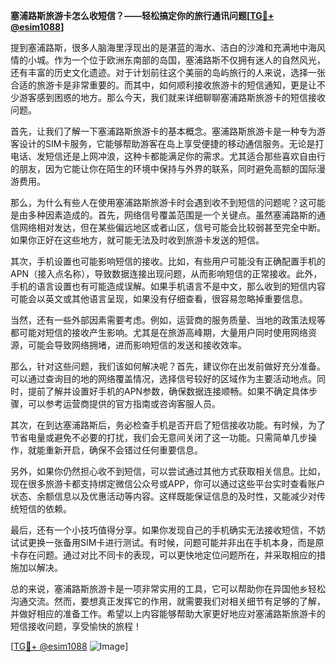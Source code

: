 **塞浦路斯旅游卡怎么收短信？——轻松搞定你的旅行通讯问题[[TG💪+ @esim1088](https://t.me/s/esim1088)]**

提到塞浦路斯，很多人脑海里浮现出的是湛蓝的海水、洁白的沙滩和充满地中海风情的小城。作为一个位于欧洲东南部的岛国，塞浦路斯不仅拥有迷人的自然风光，还有丰富的历史文化遗迹。对于计划前往这个美丽的岛屿旅行的人来说，选择一张合适的旅游卡是非常重要的。而其中，如何顺利接收旅游卡的短信通知，更是让不少游客感到困惑的地方。那么今天，我们就来详细聊聊塞浦路斯旅游卡的短信接收问题。

首先，让我们了解一下塞浦路斯旅游卡的基本概念。塞浦路斯旅游卡是一种专为游客设计的SIM卡服务，它能够帮助游客在岛上享受便捷的移动通信服务。无论是打电话、发短信还是上网冲浪，这种卡都能满足你的需求。尤其适合那些喜欢自由行的朋友，因为它能让你在陌生的环境中保持与外界的联系，同时避免高额的国际漫游费用。

那么，为什么有些人在使用塞浦路斯旅游卡时会遇到收不到短信的问题呢？这可能是由多种因素造成的。首先，网络信号覆盖范围是一个关键点。虽然塞浦路斯的通信网络相对发达，但在某些偏远地区或者山区，信号可能会比较弱甚至完全中断。如果你正好在这些地方，就可能无法及时收到旅游卡发送的短信。

其次，手机设置也可能影响短信的接收。比如，有些用户可能没有正确配置手机的APN（接入点名称），导致数据连接出现问题，从而影响短信的正常接收。此外，手机的语言设置也有可能造成误解。如果手机语言不是中文，那么收到的短信内容可能会以英文或其他语言呈现，如果没有仔细查看，很容易忽略掉重要信息。

当然，还有一些外部因素需要考虑。例如，运营商的服务质量、当地的政策法规等都可能对短信的接收产生影响。尤其是在旅游高峰期，大量用户同时使用网络资源，可能会导致网络拥堵，进而影响短信的发送和接收效率。

那么，针对这些问题，我们该如何解决呢？首先，建议你在出发前做好充分准备。可以通过查询目的地的网络覆盖情况，选择信号较好的区域作为主要活动地点。同时，提前了解并设置好手机的APN参数，确保数据连接顺畅。如果不确定具体步骤，可以参考运营商提供的官方指南或咨询客服人员。

其次，在到达塞浦路斯后，务必检查手机是否开启了短信接收功能。有时候，为了节省电量或避免不必要的打扰，我们会无意间关闭了这一功能。只需简单几步操作，就能重新开启，确保不会错过任何重要信息。

另外，如果你仍然担心收不到短信，可以尝试通过其他方式获取相关信息。比如，现在很多旅游卡都支持绑定微信公众号或APP，你可以通过这些平台实时查看账户状态、余额信息以及优惠活动等内容。这样既能保证信息的及时性，又能减少对传统短信的依赖。

最后，还有一个小技巧值得分享。如果你发现自己的手机确实无法接收短信，不妨试试更换一张备用SIM卡进行测试。有时候，问题可能并非出在手机本身，而是原卡存在问题。通过对比不同卡的表现，可以更快地定位问题所在，并采取相应的措施加以解决。

总的来说，塞浦路斯旅游卡是一项非常实用的工具，它可以帮助你在异国他乡轻松沟通交流。然而，要想真正发挥它的作用，就需要我们对相关细节有足够的了解，并做好相应的准备工作。希望以上内容能够帮助大家更好地应对塞浦路斯旅游卡的短信接收问题，享受愉快的旅程！

[[TG💪+ @esim1088](https://t.me/s/esim1088) ![Image](https://i.postimg.cc/4NQfJmqS/Snipaste-2025-05-13-00-14-12.png)]